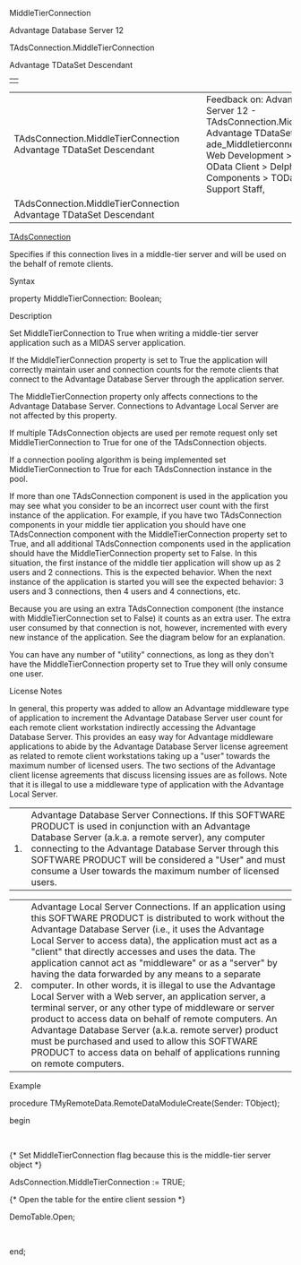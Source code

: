 MiddleTierConnection




Advantage Database Server 12  

TAdsConnection.MiddleTierConnection

Advantage TDataSet Descendant

|  |
| --- |
|  |

|  |  |  |  |  |
| --- | --- | --- | --- | --- |
| TAdsConnection.MiddleTierConnection  Advantage TDataSet Descendant |  |  | Feedback on: Advantage Database Server 12 - TAdsConnection.MiddleTierConnection Advantage TDataSet Descendant ade\_Middletierconnection Advantage Web Development > Advantage Delphi OData Client > Delphi OData Components > TODataSet / Dear Support Staff, |  |
| TAdsConnection.MiddleTierConnection  Advantage TDataSet Descendant |  |  |  |  |

[TAdsConnection](ade_tadsconnection_7.htm)

Specifies if this connection lives in a middle-tier server and will be used on the behalf of remote clients.

Syntax

property MiddleTierConnection: Boolean;

Description

Set MiddleTierConnection to True when writing a middle-tier server application such as a MIDAS server application.

If the MiddleTierConnection property is set to True the application will correctly maintain user and connection counts for the remote clients that connect to the Advantage Database Server through the application server.

The MiddleTierConnection property only affects connections to the Advantage Database Server. Connections to Advantage Local Server are not affected by this property.

If multiple TAdsConnection objects are used per remote request only set MiddleTierConnection to True for one of the TAdsConnection objects.

If a connection pooling algorithm is being implemented set MiddleTierConnection to True for each TAdsConnection instance in the pool.

If more than one TAdsConnection component is used in the application you may see what you consider to be an incorrect user count with the first instance of the application. For example, if you have two TAdsConnection components in your middle tier application you should have one TAdsConnection component with the MiddleTierConnection property set to True, and all additional TAdsConnection components used in the application should have the MiddleTierConnection property set to False. In this situation, the first instance of the middle tier application will show up as 2 users and 2 connections. This is the expected behavior. When the next instance of the application is started you will see the expected behavior: 3 users and 3 connections, then 4 users and 4 connections, etc.

Because you are using an extra TAdsConnection component (the instance with MiddleTierConnection set to False) it counts as an extra user. The extra user consumed by that connection is not, however, incremented with every new instance of the application. See the diagram below for an explanation.

You can have any number of "utility" connections, as long as they don't have the MiddleTierConnection property set to True they will only consume one user.

License Notes

In general, this property was added to allow an Advantage middleware type of application to increment the Advantage Database Server user count for each remote client workstation indirectly accessing the Advantage Database Server. This provides an easy way for Advantage middleware applications to abide by the Advantage Database Server license agreement as related to remote client workstations taking up a "user" towards the maximum number of licensed users. The two sections of the Advantage client license agreements that discuss licensing issues are as follows. Note that it is illegal to use a middleware type of application with the Advantage Local Server.

|  |  |
| --- | --- |
| 1. | Advantage Database Server Connections. If this SOFTWARE PRODUCT is used in conjunction with an Advantage Database Server (a.k.a. a remote server), any computer connecting to the Advantage Database Server through this SOFTWARE PRODUCT will be considered a "User" and must consume a User towards the maximum number of licensed users. |

|  |  |
| --- | --- |
| 2. | Advantage Local Server Connections. If an application using this SOFTWARE PRODUCT is distributed to work without the Advantage Database Server (i.e., it uses the Advantage Local Server to access data), the application must act as a "client" that directly accesses and uses the data. The application cannot act as "middleware" or as a "server" by having the data forwarded by any means to a separate computer. In other words, it is illegal to use the Advantage Local Server with a Web server, an application server, a terminal server, or any other type of middleware or server product to access data on behalf of remote computers. An Advantage Database Server (a.k.a. remote server) product must be purchased and used to allow this SOFTWARE PRODUCT to access data on behalf of applications running on remote computers. |

Example

procedure TMyRemoteData.RemoteDataModuleCreate(Sender: TObject);

begin

 

{\* Set MiddleTierConnection flag because this is the middle-tier server object \*}

AdsConnection.MiddleTierConnection := TRUE;

{\* Open the table for the entire client session \*}

DemoTable.Open;

 

end;